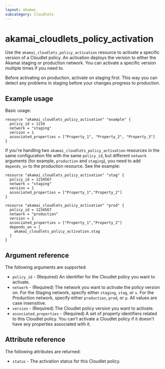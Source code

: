 ```yaml
---
layout: akamai
subcategory: Cloudlets
---
```


# akamai_cloudlets_policy_activation

Use the `akamai_cloudlets_policy_activation` resource to activate a specific version of a Cloudlet policy. An activation deploys the version to either the Akamai staging or production network. You can activate a specific version multiple times if you need to.

Before activating on production, activate on staging first. This way you can detect any problems in staging before your changes progress to production.

## Example usage

Basic usage:

```hcl
resource "akamai_cloudlets_policy_activation" "example" {
  policy_id = 1234
  network = "staging"
  version = 1
  associated_properties = ["Property_1", "Property_2", "Property_3"]
}
```
If you're handling two `akamai_cloudlets_policy_activation` resources in the same configuration file with the same `policy_id`, but different `network` arguments (for example, `production` and `staging`), you need to add `depends_on` to the production resource. See the example:

```hcl
resource "akamai_cloudlets_policy_activation" "stag" {
  policy_id = 1234567
  network = "staging"
  version = 1
  associated_properties = ["Property_1","Property_2"]
}

resource "akamai_cloudlets_policy_activation" "prod" {
  policy_id = 1234567
  network = "production"
  version = 1
  associated_properties = ["Property_1","Property_2"]
  depends_on = [
    akamai_cloudlets_policy_activation.stag
  ]
}
```

## Argument reference

The following arguments are supported:

* `policy_id` - (Required) An identifier for the Cloudlet policy you want to activate.
* `network` - (Required) The network you want to activate the policy version on. For the Staging network, specify either `staging`, `stag`, or `s`. For the Production network, specify either `production`, `prod`, or `p`. All values are case insensitive.
* `version` - (Required) The Cloudlet policy version you want to activate.
* `associated_properties` - (Required) A set of property identifiers related to this Cloudlet policy. You can't activate a Cloudlet policy if it doesn't have any properties associated with it.

## Attribute reference

The following attributes are returned:

* `status` - The activation status for this Cloudlet policy.

